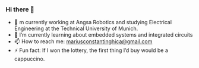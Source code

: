 ### Hi there 👋

- 🔭 m currently working at Angsa Robotics and studying Electrical Engineering at the Technical University of Munich.
- 🌱 I’m currently learning about embedded systems and integrated circuits
- 📫 How to reach me: mariusconstantinghica@gmail.com
- ⚡ Fun fact: If I won the lottery, the first thing I’d buy would be a cappuccino.

<!--
**MariusGhica/MariusGhica** is a ✨ _special_ ✨ repository because its `README.md` (this file) appears on your GitHub profile.

Here are some ideas to get you started:

- 👯 I’m looking to collaborate on ...
- 🤔 I’m looking for help with ...
- 💬 Ask me about ...
- 😄 Pronouns: ...
-->
